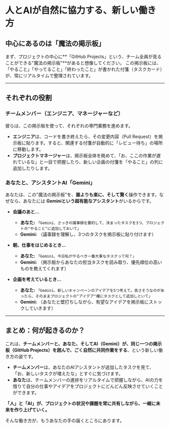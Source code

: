 # 人とAIが自然に協力する、新しい働き方

## 中心にあるのは「魔法の掲示板」

まず、プロジェクトの中心に**「GitHub Projects」という、チーム全員が見ることができる"魔法の掲示板"**があると想像してください。
この掲示板には、「やること」「やってること」「終わったこと」が書かれた付箋（タスクカード）が、常にリアルタイムで整理されています。

---

## それぞれの役割

### チームメンバー（エンジニア、マネージャーなど）

彼らは、この掲示板を使って、それぞれの専門業務を進めます。

- **エンジニア**は、コードを書き終えたら、その変更内容（Pull Request）を掲示板に貼ります。すると、関連する付箋が自動的に「レビュー待ち」の場所に移動します。
- **プロジェクトマネージャー**は、掲示板全体を眺めて、「お、ここの作業が遅れているな」と一目で把握したり、新しい企画の付箋を「やること」の列に追加したりします。

### あなたと、アシスタントAI「Gemini」

あなたは、この"魔法の掲示板"を、**誰よりも楽に、そして賢く**操作できます。なぜなら、あなたには **Geminiという超有能なアシスタント**がいるからです。

- **会議のあと…**
  - **あなた:** `「Gemini、さっきの議事録を要約して、決まったタスクを3つ、プロジェクトの"やること"に追加しておいて」`
  - **Gemini:** （議事録を理解し、3つのタスクを掲示板に貼り付けます）

- **朝、仕事をはじめるとき…**
  - **あなた:** `「Gemini、今日私がやるべき一番大事なタスクって何？」`
  - **Gemini:** （掲示板からあなたの担当タスクを読み取り、優先順位の高いものを教えてくれます）

- **企画を考えているとき…**
  - **あなた:** `「Gemini、新しいキャンペーンのアイデアを5つ考えて。良さそうなのがあったら、そのままプロジェクトの"アイデア"欄にタスクとして追加しといて」`
  - **Gemini:** （あなたと壁打ちしながら、有望なアイデアを掲示板にストックしていきます）

---

## まとめ：何が起きるのか？

これは、**チームメンバーと、あなた、そしてAI（Gemini）が、同じ一つの掲示板（GitHub Projects）を囲んで、ごく自然に共同作業をする**、という新しい働き方の姿です。

- **チームメンバー**は、あなたのAIアシスタントが追加したタスクを見て、「お、新しいタスクが増えたな」とすぐに気づけます。
- **あなた**は、チームメンバーの進捗をリアルタイムで把握しながら、AIの力を借りて自分の仕事やアイデアをプロジェクトにどんどん反映させていくことができます。

**「人」と「AI」が、プロジェクトの状況や課題を常に共有しながら、一緒に未来を作り上げていく。**

そんな働き方が、もうあなたの手の届くところにあります。
